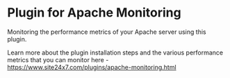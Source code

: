 
Plugin for Apache Monitoring
=============================

Monitoring the performance metrics of your Apache server using this plugin. 

Learn more about the plugin installation steps and the various performance metrics that you can monitor here - https://www.site24x7.com/plugins/apache-monitoring.html
  

